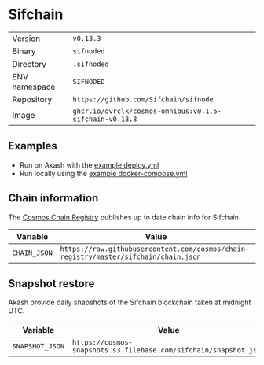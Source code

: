 # Sifchain

| | |
|---|---|
|Version|`v0.13.3`|
|Binary|`sifnoded`|
|Directory|`.sifnoded`|
|ENV namespace|`SIFNODED`|
|Repository|`https://github.com/Sifchain/sifnode`|
|Image|`ghcr.io/ovrclk/cosmos-omnibus:v0.1.5-sifchain-v0.13.3`|

## Examples

- Run on Akash with the [example deploy.yml](./deploy.yml)
- Run locally using the [example docker-compose.yml](./docker-compose.yml)

## Chain information

The [Cosmos Chain Registry](https://github.com/cosmos/chain-registry) publishes up to date chain info for Sifchain.

|Variable|Value|
|---|---|
|`CHAIN_JSON`|`https://raw.githubusercontent.com/cosmos/chain-registry/master/sifchain/chain.json`|

## Snapshot restore

Akash provide daily snapshots of the Sifchain blockchain taken at midnight UTC.

|Variable|Value|
|---|---|
|`SNAPSHOT_JSON`|`https://cosmos-snapshots.s3.filebase.com/sifchain/snapshot.json`|